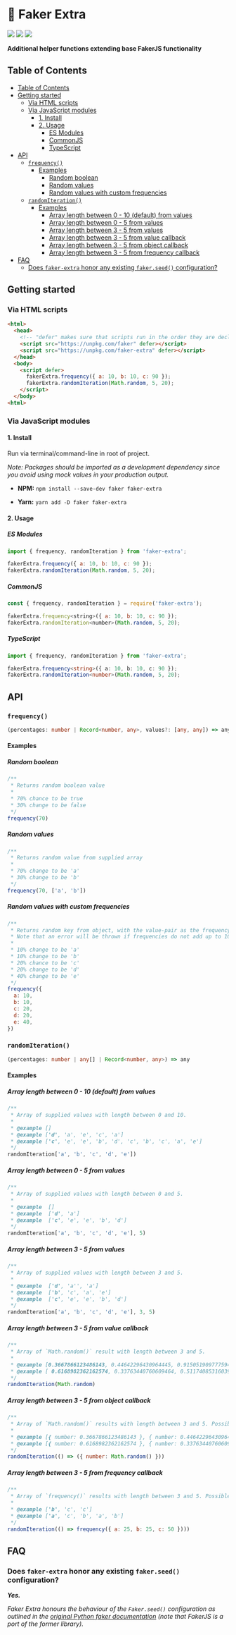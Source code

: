 # 🎠 Faker Extra 

[![](https://travis-ci.org/schalkventer/react-html-connector.svg?branch=master)](https://travis-ci.org/schalkventer/react-html-connect) [![](https://img.shields.io/npm/dm/react-html-connector.svg)](https://www.npmjs.com/package/react-html-connector) [![](https://img.shields.io/badge/stability-experimental-orange.svg)](#package-state)

**Additional helper functions extending base FakerJS functionality**

## Table of Contents

- [Table of Contents](#table-of-contents)
- [Getting started](#getting-started)
  - [Via HTML scripts](#via-html-scripts)
  - [Via JavaScript modules](#via-javascript-modules)
    - [1. Install](#1-install)
    - [2. Usage](#2-usage)
      - [ES Modules](#es-modules)
      - [CommonJS](#commonjs)
      - [TypeScript](#typescript)
- [API](#api)
  - [`frequency()`](#frequency)
    - [Examples](#examples)
      - [Random boolean](#random-boolean)
      - [Random values](#random-values)
      - [Random values with custom frequencies](#random-values-with-custom-frequencies)
  - [`randomIteration()`](#randomiteration)
    - [Examples](#examples-1)
      - [Array length between 0 - 10 (default) from values](#array-length-between-0---10-default-from-values)
      - [Array length between 0 - 5 from values](#array-length-between-0---5-from-values)
      - [Array length between 3 - 5 from values](#array-length-between-3---5-from-values)
      - [Array length between 3 - 5 from value callback](#array-length-between-3---5-from-value-callback)
      - [Array length between 3 - 5 from object callback](#array-length-between-3---5-from-object-callback)
      - [Array length between 3 - 5 from frequency callback](#array-length-between-3---5-from-frequency-callback)
- [FAQ](#faq)
  - [Does `faker-extra` honor any existing `faker.seed()` configuration?](#does-faker-extra-honor-any-existing-fakerseed-configuration)

## Getting started

### Via HTML scripts

```html
<html>
  <head>
    <!-- "defer" makes sure that scripts run in the order they are declared only after all HTML has loaded -->
    <script src="https://unpkg.com/faker" defer></script>
    <script src="https://unpkg.com/faker-extra" defer></script>
  </head>
  <body>
    <script defer>
      fakerExtra.frequency({ a: 10, b: 10, c: 90 });
      fakerExtra.randomIteration(Math.random, 5, 20);
    </script>
  </body>
<html>
```

### Via JavaScript modules

#### 1. Install
   
Run via terminal/command-line in root of project.

_Note: Packages should be imported as a development dependency since you avoid using mock values in your production output._

- **NPM:** `npm install --save-dev faker faker-extra`
   
- **Yarn:** `yarn add -D faker faker-extra`

#### 2. Usage

##### ES Modules

```js
import { frequency, randomIteration } from 'faker-extra';

fakerExtra.frequency({ a: 10, b: 10, c: 90 });
fakerExtra.randomIteration(Math.random, 5, 20);
```

##### CommonJS

```js
const { frequency, randomIteration } = require('faker-extra');

fakerExtra.frequency<string>({ a: 10, b: 10, c: 90 });
fakerExtra.randomIteration<number>(Math.random, 5, 20);
```

##### TypeScript

```ts
import { frequency, randomIteration } from 'faker-extra';

fakerExtra.frequency<string>({ a: 10, b: 10, c: 90 });
fakerExtra.randomIteration<number>(Math.random, 5, 20);
```

## API

### `frequency()`

```ts
(percentages: number | Record<number, any>, values?: [any, any]) => any
```

#### Examples

##### Random boolean

```js
/**
 * Returns random boolean value
 * 
 * 70% chance to be true
 * 30% change to be false
 */
frequency(70)
```

##### Random values

```js
/**
 * Returns random value from supplied array
 * 
 * 70% change to be 'a'
 * 30% change to be 'b'
 */
frequency(70, ['a', 'b'])
```

##### Random values with custom frequencies

```js
/**
 * Returns random key from object, with the value-pair as the frequency. 
 * Note that an error will be thrown if frequencies do not add up to 100.
 * 
 * 10% change to be 'a'
 * 10% change to be 'b'
 * 20% chance to be 'c'
 * 20% change to be 'd'
 * 40% change to be 'e'
 */
frequency({
  a: 10,
  b: 10,
  c: 20,
  d: 20,
  e: 40,
})
```

### `randomIteration()`
```ts
(percentages: number | any[] | Record<number, any>) => any
```

#### Examples

##### Array length between 0 - 10 (default) from values

```js
/**
 * Array of supplied values with length between 0 and 10.
 * 
 * @example []
 * @example ['d', 'a', 'e', 'c', 'a']
 * @example ['c', 'e', 'e', 'b', 'd', 'c', 'b', 'c', 'a', 'e']
 */
randomIteration['a', 'b', 'c', 'd', 'e'])
```

##### Array length between 0 - 5 from values

```js
/**
 * Array of supplied values with length between 0 and 5.
 * 
 * @example  []
 * @example  ['d', 'a']
 * @example  ['c', 'e', 'e', 'b', 'd']
 */
randomIteration['a', 'b', 'c', 'd', 'e'], 5)
```

##### Array length between 3 - 5 from values

```js
/**
 * Array of supplied values with length between 3 and 5.
 * 
 * @example  ['d', 'a'', 'a']
 * @example  ['b', 'c', 'a', 'e']
 * @example  ['c', 'e', 'e', 'b', 'd']
 */
randomIteration['a', 'b', 'c', 'd', 'e'], 3, 5)
```

##### Array length between 3 - 5 from value callback

```js
/**
 * Array of `Math.random()` result with length between 3 and 5.
 * 
 * @example [0.3667866123486143, 0.44642296430964445, 0.915051909777594]
 * @example [ 0.6168982362162574, 0.33763440760609464, 0.5117408531603971, 0.8418701365530443, 0, 15739907213241544 ]
 */
randomIteration(Math.random)
```

##### Array length between 3 - 5 from object callback

```js
/**
 * Array of `Math.random()` results with length between 3 and 5. Possible results:
 * 
 * @example [{ number: 0.3667866123486143 }, { number: 0.44642296430964445 }, { number: 0.915051909777594 }]
 * @example [{ number: 0.6168982362162574 }, { number: 0.33763440760609464 }, { number: 0.5117408531603971 }, { number: 0.8418701365530443 }, { number: 0.15739907213241544 }]
 */
randomIteration(() => ({ number: Math.random() }))
```

##### Array length between 3 - 5 from frequency callback

```js
/**
 * Array of `frequency()` results with length between 3 and 5. Possible results:
 * 
 * @example ['b', 'c', 'c']
 * @example ['a', 'c', 'b', 'a', 'b']
 */
randomIteration(() => frequency({ a: 25, b: 25, c: 50 })))
```

## FAQ

### Does `faker-extra` honor any existing `faker.seed()` configuration?

_**Yes.**_

_Faker Extra honours the behaviour of the `Faker.seed()` configuration as outlined in the [original Python faker documentation](https://faker.readthedocs.io/en/master/#seeding-the-generator) (note that FakerJS is a port of the former library)._
